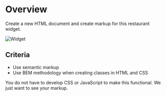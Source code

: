 # Overview

Create a new HTML document and create markup for this restaurant widget.

![Widget](https://github.com/o3world/front-end-interview/blob/feature-revisions-062017/4-widget/widget.jpg)

## Criteria

* Use semantic markup
* Use BEM methodology when creating classes in HTML and CSS

You do not have to develop CSS or JavaScript to make this functional. We just
want to see your markup. 
